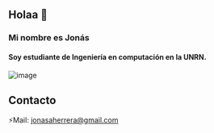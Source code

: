 ## Holaa 👋

### Mi nombre es Jonás 

#### Soy estudiante de Ingeniería en computación en la UNRN.
![image](https://user-images.githubusercontent.com/105248090/168651138-32d4f584-87a8-48f3-b69b-8feb695a341c.png)

## Contacto

⚡Mail: jonasaherrera@gmail.com


<!--
**Jonaa-Herrera/Jonaa-Herrera** is a ✨ _special_ ✨ repository because its `README.md` (this file) appears on your GitHub profile.

Here are some ideas to get you started:

- 🔭 I’m currently working on ...
- 🌱 I’m currently learning ...
- 👯 I’m looking to collaborate on ...
- 🤔 I’m looking for help with ...
- 💬 Ask me about ...
- 📫 How to reach me: ...
- 😄 Pronouns: ...
- ⚡ Fun fact: ...
-->
